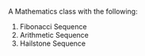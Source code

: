 A Mathematics class with the following: 

  1. Fibonacci Sequence  
  2. Arithmetic Sequence  
  3. Hailstone Sequence  
